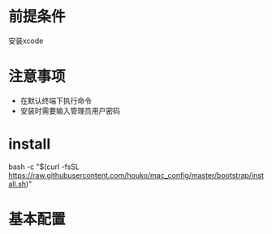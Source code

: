 # 前提条件

安装xcode

# 注意事项

- 在默认终端下执行命令
- 安装时需要输入管理员用户密码

# install

bash -c "$(curl -fsSL https://raw.githubusercontent.com/houko/mac_config/master/bootstrap/install.sh)"

# 基本配置

